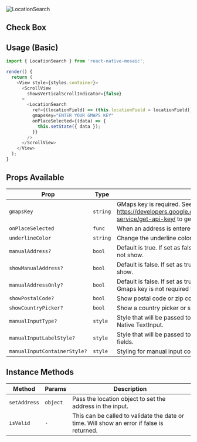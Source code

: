 ![LocationSearch](https://user-images.githubusercontent.com/22890658/147465258-1c5c6462-0be6-41c4-9f7e-ab9a17e033e0.gif)

## Check Box

## Usage (Basic)

```js
import { LocationSearch } from 'react-native-mosaic';

render() {
  return (
    <View style={styles.container}>
      <ScrollView
        showsVerticalScrollIndicator={false}
      >
        <LocationSearch
          ref={(locationField) => (this.locationField = locationField)}
          gmapsKey="ENTER YOUR GMAPS KEY"
          onPlaceSelected={(data) => {
            this.setState({ data });
          }}
        />
      </ScrollView>
    </View>
  );
}
```

## Props Available

| Prop                         | Type     | Description                                                                                                                  |
| ---------------------------- | -------- | ---------------------------------------------------------------------------------------------------------------------------- |
| `gmapsKey`                   | `string` | GMaps key is required. See https://developers.google.com/maps/documentation/places/web-service/get-api-key/ to get your key. |
| `onPlaceSelected`            | `func`   | When an address is entered the full address will return.                                                                     |
| `underlineColor`             | `string` | Change the underline color of the the input.                                                                                 |
| `manualAddress?`             | `bool`   | Default is true. If set as false change to manual address button will not show.                                              |
| `showManualAddress?`         | `bool`   | Default is false. If set as true the manual address input fields will show.                                                  |
| `manualAddressOnly?`         | `bool`   | Default is false. If set as true autocomplete input will not show. Gmaps key is not required for this.                       |
| `showPostalCode?`            | `bool`   | Show postal code or zip code input field.                                                                                    |
| `showCountryPicker?`         | `bool`   | Show a country picker or simple text input. Default is true.                                                                 |
| `manualInputType?`           | `style`  | Style that will be passed to the style props of the manual React Native TextInput.                                           |
| `manualInputLabelStyle?`     | `style`  | Style that will be passed to the label text above the manual text fields.                                                    |
| `manualInputContainerStyle?` | `style`  | Styling for manual input component container.                                                                                |

## Instance Methods

| Method       | Params   | Description                                                                               |
| ------------ | -------- | ----------------------------------------------------------------------------------------- |
| `setAddress` | `object` | Pass the location object to set the address in the input.                                 |
| `isValid`    | `-`      | This can be called to validate the date or time. Will show an error if false is returned. |
